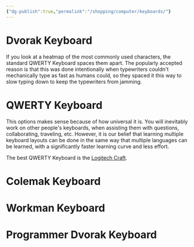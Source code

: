 ```yaml
---
{"dg-publish":true,"permalink":"/shopping/computer/keyboards/"}
---
```



# Dvorak Keyboard
If you look at a heatmap of the most commonly used characters, the standard QWERTY Keyboard spaces them apart. The popularly accepted reason is that this was done intentionally when typewriters couldn't mechanically type as fast as humans could, so they spaced it this way to slow typing down to keep the typewriters from jamming.

# QWERTY Keyboard
This options makes sense because of how universal it is. You will inevitably work on other people's keyboards, when assisting them with questions, collaborating, traveling, etc. However, it is our belief that learning multiple keyboard layouts can be done in the same way that multiple languages can be learned, with a significantly faster learning curve and less effort.

The best QWERTY Keyboard is the [Logitech Craft](https://www.logitech.com/en-us/products/keyboards/craft.920-008484.html).

# Colemak Keyboard

# Workman Keyboard

# Programmer Dvorak Keyboard